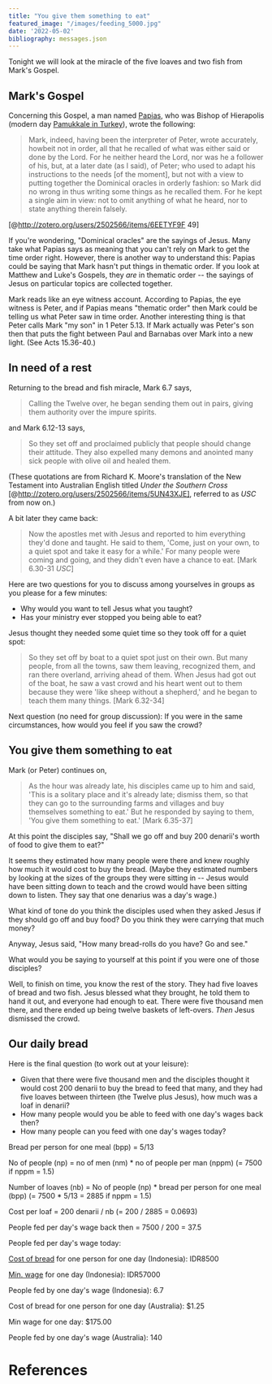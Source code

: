 ```yaml
---
title: "You give them something to eat"
featured_image: "/images/feeding_5000.jpg"
date: '2022-05-02'
bibliography: messages.json
---
```


Tonight we will look at the miracle of the five loaves and two fish from Mark's Gospel.

## Mark's Gospel

Concerning this Gospel, a man named [Papias](https://en.wikipedia.org/wiki/Papias_of_Hierapolis), who was Bishop of Hierapolis (modern day [Pamukkale in Turkey](https://en.wikipedia.org/wiki/Pamukkale)), wrote the following:

> Mark, indeed, having been the interpreter of Peter, wrote accurately, howbeit not in order, all that he recalled of what was either said or done by the Lord. For he neither heard the Lord, nor was he a follower of his, but, at a later date (as I said), of Peter; who used to adapt his instructions to the needs [of the moment], but not with a view to putting together the Dominical oracles in orderly fashion: so Mark did no wrong in thus writing some things as he recalled them. For he kept a single aim in view: not to omit anything of what he heard, nor to state anything therein falsely.

[@http://zotero.org/users/2502566/items/6EETYF9F 49]

If you're wondering, "Dominical oracles" are the sayings of Jesus. Many take what Papias says as meaning that you can't rely on Mark to get the time order right. However, there is another way to understand this: Papias could be saying that Mark hasn't put things in thematic order. If you look at Matthew and Luke's Gospels, they *are* in thematic order -- the sayings of Jesus on particular topics are collected together.

Mark reads like an eye witness account. According to Papias, the eye witness is Peter, and if Papias means "thematic order" then Mark could be telling us what Peter saw in time order. Another interesting thing is that Peter calls Mark "my son" in 1 Peter 5.13. If Mark actually was Peter's son then that puts the fight between Paul and Barnabas over Mark into a new light. (See Acts 15.36-40.)

## In need of a rest

Returning to the bread and fish miracle, Mark 6.7 says,

> Calling the Twelve over, he began sending them out in pairs, giving them authority over the impure spirits.

and Mark 6.12-13 says,

> So they set off and proclaimed publicly that people should change their attitude. They also expelled many demons and anointed many sick people with olive oil and healed them.

(These quotations are from Richard K. Moore's translation of the New Testament into Australian English titled *Under the Southern Cross* [@http://zotero.org/users/2502566/items/5UN43XJE], referred to as *USC* from now on.)

A bit later they came back:

> Now the apostles met with Jesus and reported to him everything they'd done and taught. He said to them, 'Come, just on your own, to a quiet spot and take it easy for a while.' For many people were coming and going, and they didn't even have a chance to eat. [Mark 6.30-31 *USC*]

Here are two questions for you to discuss among yourselves in groups as you please for a few minutes:

* Why would you want to tell Jesus what you taught?
* Has your ministry ever stopped you being able to eat?

Jesus thought they needed some quiet time so they took off for a quiet spot:

> So they set off by boat to a quiet spot just on their own. But many people, from all the towns, saw them leaving, recognized them, and ran there overland, arriving ahead of them. When Jesus had got out of the boat, he saw a vast crowd and his heart went out to them because they were 'like sheep without a shepherd,' and he began to teach them many things. [Mark 6.32-34]

Next question (no need for group discussion): If you were in the same circumstances, how would you feel if you saw the crowd?

## You give them something to eat

Mark (or Peter) continues on,

> As the hour was already late, his disciples came up to him and said, 'This is a solitary place and it's already late; dismiss them, so that they can go to the surrounding farms and villages and buy themselves something to eat.' But he responded by saying to them, 'You give them something to eat.' [Mark 6.35-37]

At this point the disciples say, "Shall we go off and buy 200 denarii's worth of food to give them to eat?"

It seems they estimated how many people were there and knew roughly how much it would cost to buy the bread. (Maybe they estimated numbers by looking at the sizes of the groups they were sitting in -- Jesus would have been sitting down to teach and the crowd would have been sitting down to listen. They say that one denarius was a day's wage.)

What kind of tone do you think the disciples used when they asked Jesus if they should go off and buy food? Do you think they were carrying that much money?

Anyway, Jesus said, "How many bread-rolls do you have? Go and see."

What would you be saying to yourself at this point if you were one of those disciples?

Well, to finish on time, you know the rest of the story. They had five loaves of bread and two fish. Jesus blessed what they brought, he told them to hand it out, and everyone had enough to eat. There were five thousand men there, and there ended up being twelve baskets of left-overs. *Then* Jesus dismissed the crowd.

## Our daily bread

Here is the final question (to work out at your leisure):

* Given that there were five thousand men and the disciples thought it would cost 200 denarii to buy the bread to feed that many, and they had five loaves between thirteen (the Twelve plus Jesus), how much was a loaf in denarii?
* How many people would you be able to feed with one day's wages back then?
* How many people can you feed with one day's wages today?

Bread per person for one meal (bpp) = 5/13

No of people (np) = no of men (nm) * no of people per man (nppm) (= 7500 if nppm = 1.5)

Number of loaves (nb) = No of people (np) * bread per person for one meal (bpp) (= 7500 * 5/13 = 2885 if nppm = 1.5)

Cost per loaf = 200 denarii / nb (= 200 / 2885 = 0.0693)

People fed per day's wage back then = 7500 / 200 = 37.5

People fed per day's wage today:

[Cost of bread](https://www.globalprice.info/en/?p=indonesia/food-prices-market#1) for one person for one day (Indonesia): IDR8500

[Min. wage](https://www.minimum-wage.org/international/indonesia) for one day (Indonesia): IDR57000

People fed by one day's wage (Indonesia): 6.7

Cost of bread for one person for one day (Australia): \$1.25

Min wage for one day: \$175.00

People fed by one day's wage (Australia): 140

# References
